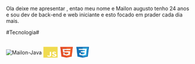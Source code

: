 Ola deixe me apresentar , entao meu nome e Mailon augusto 
tenho 24 anos e sou dev de back-end e web iniciante e esto focado 
em prader cada dia mais.

#Tecnologia#
<div style="display: inline_block"><br>
  <img align="center" alt="Mailon-Java" height="30" width="40" src="https://github.com/PFonsecaFV/PFonsecaFV/blob/main/src/icons/ic_java.svg">
  <img align="center" alt="Mailon-JS" height="30" width="40" src="https://raw.githubusercontent.com/devicons/devicon/master/icons/javascript/javascript-plain.svg">
  <img align="center" alt="Mailon-HTML" height="30" width="40" src="https://raw.githubusercontent.com/devicons/devicon/master/icons/html5/html5-original.svg">
  <img align="center" alt="Mailon-CSS" height="30" width="40" src="https://raw.githubusercontent.com/devicons/devicon/master/icons/css3/css3-original.svg">
</div>

